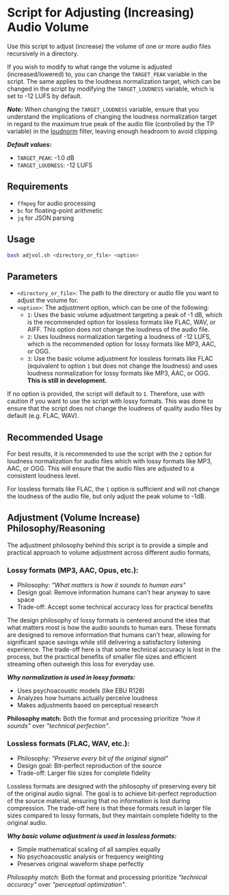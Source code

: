 # Script for Adjusting (Increasing) Audio Volume

Use this script to adjust (increase) the volume of one or more audio files
recursively in a directory.

If you wish to modify to what range the volume is adjusted (increased/lowered)
to, you can change the `TARGET_PEAK` variable in the script. The same applies
to the loudness normalization target, which can be changed in the script by
modifying the `TARGET_LOUDNESS` variable, which is set to -12 LUFS by default.

***Note:*** When changing the `TARGET_LOUDNESS` variable, ensure that you
understand the implications of changing the loudness normalization target in
regard to the maximum true peak of the audio file (controlled by the TP
variable) in the [loudnorm](https://ffmpeg.org/ffmpeg-filters.html#loudnorm)
filter, leaving enough headroom to avoid clipping.

***Default values:***

- `TARGET_PEAK`: -1.0 dB
- `TARGET_LOUDNESS`: -12 LUFS

## Requirements

- `ffmpeg` for audio processing
- `bc` for floating-point arithmetic
- `jq` for JSON parsing

## Usage

```bash
bash adjvol.sh <directory_or_file> <option>
```

## Parameters

- `<directory_or_file>`: The path to the directory or audio file you want to
  adjust the volume for.
- `<option>`: The adjustment option, which can be one of the following:
  - `1`: Uses the basic volume adjustment targeting a peak of -1 dB,
    which is the recommended option for lossless formats like FLAC, WAV, or
    AIFF. This option does not change the loudness of the audio file.
  - `2`: Uses loudness normalization targeting a loudness of -12 LUFS,
    which is the recommended option for lossy formats like MP3, AAC, or OGG.
  - `3`: Use the basic volume adjustment for lossless formats like FLAC 
    (equivalent to option `1` but does not change the loudness) and uses
    loudness normalization for lossy formats like MP3, AAC, or OGG. **This
    is still in development.**

If no option is provided, the script will default to `1`. Therefore, use with
caution if you want to use the script with lossy formats. This was done to
ensure that the script does not change the loudness of quality audio files by
default (e.g. FLAC, WAV).

## Recommended Usage

For best results, it is recommended to use the script with the `2` option
for loudness normalization for audio files which with lossy formats like
MP3, AAC, or OGG. This will ensure that the audio files are adjusted to a
consistent loudness level.

For lossless formats like FLAC, the `1` option is sufficient and will not
change the loudness of the audio file, but only adjust the peak volume to -1dB.

## Adjustment (Volume Increase) Philosophy/Reasoning

The adjustment philosophy behind this script is to provide a simple and
practical approach to volume adjustment across different audio formats,

### Lossy formats (MP3, AAC, Opus, etc.):

- Philosophy: *"What matters is how it sounds to human ears"*
- Design goal: Remove information humans can't hear anyway to save space
- Trade-off: Accept some technical accuracy loss for practical benefits

The design philosophy of lossy formats is centered around the idea that
what matters most is how the audio sounds to human ears. These formats
are designed to remove information that humans can't hear, allowing for
significant space savings while still delivering a satisfactory listening
experience. The trade-off here is that some technical accuracy is lost
in the process, but the practical benefits of smaller file sizes and
efficient streaming often outweigh this loss for everyday use.

***Why normalization is used in lossy formats:***

- Uses psychoacoustic models (like EBU R128)
- Analyzes how humans actually perceive loudness
- Makes adjustments based on perceptual research

**Philosophy match:** Both the format and processing prioritize *"how it
sounds"* over *"technical perfection"*.

### Lossless formats (FLAC, WAV, etc.):

- Philosophy: *"Preserve every bit of the original signal"*
- Design goal: Bit-perfect reproduction of the source
- Trade-off: Larger file sizes for complete fidelity

Lossless formats are designed with the philosophy of preserving every bit of
the original audio signal. The goal is to achieve bit-perfect reproduction
of the source material, ensuring that no information is lost during compression.
The trade-off here is that these formats result in larger file sizes compared
to lossy formats, but they maintain complete fidelity to the original audio.

***Why basic volume adjustment is used in lossless formats:***

- Simple mathematical scaling of all samples equally
- No psychoacoustic analysis or frequency weighting
- Preserves original waveform shape perfectly

*Philosophy match:* Both the format and processing prioritize *"technical
accuracy"* over *"perceptual optimization"*.
